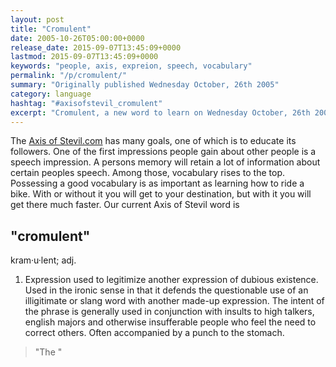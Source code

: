 ```yaml
---
layout: post
title: "Cromulent"
date: 2005-10-26T05:00:00+0000
release_date: 2015-09-07T13:45:09+0000
lastmod: 2015-09-07T13:45:09+0000
keywords: "people, axis, expreion, speech, vocabulary"
permalink: "/p/cromulent/"
summary: "Originally published Wednesday October, 26th 2005"
category: language
hashtag: "#axisofstevil_cromulent"
excerpt: "Cromulent, a new word to learn on Wednesday October, 26th 2005"
---
```


The [Axis of Stevil.com](/ "Axis of Stevil.com") has many goals, one of which is to educate its followers. One of the first impressions people gain about other people is a speech impression. A persons memory will retain a lot of information about certain peoples speech. Among those, vocabulary rises to the top. Possessing a good vocabulary is as important as learning how to ride a bike. With or without it you will get to your destination, but with it you will get there much faster. Our current Axis of Stevil word is

## "cromulent" ##

kram·u·lent; adj.

1. Expression used to legitimize another expression of dubious existence. Used in the ironic sense in that it defends the questionable use of an illigitimate or slang word with another made-up expression. The intent of the phrase is generally used in conjunction with insults to high talkers, english majors and otherwise insufferable people who feel the need to correct others. Often accompanied by a punch to the stomach.
 
> "The "
